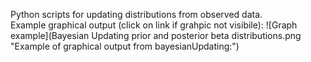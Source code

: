 Python scripts for updating distributions from observed data.  
Example graphical output (click on link if grahpic not visibile):
![Graph example](Bayesian Updating prior and posterior beta distributions.png "Example of graphical output from bayesianUpdating:")
